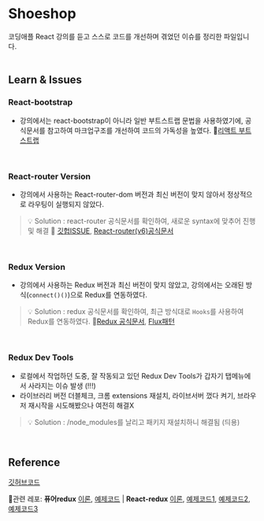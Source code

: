 # Shoeshop

코딩애플 React 강의를 듣고 스스로 코드를 개선하며 겪었던 이슈를 정리한 파일입니다.<br/><br/>

## Learn & Issues

### React-bootstrap
- 강의에서는 react-bootstrap이 아니라 일반 부트스트랩 문법을 사용하였기에, 공식문서를 참고하여 마크업구조를 개선하여 코드의 가독성을 높였다. 🔗[리액트 부트스트랩](https://react-bootstrap.github.io/)

<br/>

### React-router Version

- 강의에서 사용하는 React-router-dom 버전과 최신 버전이 맞지 않아서 정상적으로 라우팅이 실행되지 않았다.
> 💡 Solution : react-router 공식문서를 확인하여, 새로운 syntax에 맞추어 진행 및 해결 🔗 [깃헙ISSUE](https://github.com/remix-run/react-router/blob/main/docs/upgrading/v5.md#advantages-of-route-element), [React-router(v6)공식문서](https://reactrouter.com/docs/en/v6/getting-started/tutorial#introduction)

<br/>

### Redux Version
- 강의에서 사용하는 Redux 버전과 최신 버전이 맞지 않았고, 강의에서는 오래된 방식(`connect()()`)으로 Redux를 연동하였다. 
> 💡 Solution : redux 공식문서를 확인하여, 최근 방식대로 `Hooks`를 사용하여 Redux를 연동하였다. 🔗[Redux 공식문서](https://redux.js.org/api/api-reference), [Flux패턴](https://www.huskyhoochu.com/flux-architecture/)

<br/>

### Redux Dev Tools
- 로컬에서 작업하던 도중, 잘 작동되고 있던 Redux Dev Tools가 갑자기 탭메뉴에서 사라지는 이슈 발생 (!!!)
- 라이브러리 버전 더블체크, 크롬 extensions 재설치, 라이브서버 껐다 켜기, 브라우저 재시작을 시도해봤으나 여전히 해결X

> 💡 Solution : /node_modules를 날리고 패키지 재설치하니 해결됨 (듸용)

<br/>

## Reference
[깃허브코드](https://github.com/sukyoungshin/reactJS/tree/master/shoeshop) <br/>

🔗관련 레포:  <b>퓨어redux</b> [이론](https://github.com/sukyoungshin/TIL/blob/main/JS/03_redux.md),
[예제코드](https://github.com/sukyoungshin/reactJS/tree/master/vanilla-redux) | 
 <b>React-redux</b> [이론](https://github.com/sukyoungshin/TIL/blob/main/REACT/05_reactRedux.md), [예제코드1](https://github.com/sukyoungshin/reactJS/tree/master/02-react-redux-velopert), [예제코드2](https://github.com/sukyoungshin/reactJS/tree/master/01-react-redux-nomard), [예제코드3](https://github.com/sukyoungshin/reactJS/tree/master/shoeshop)

